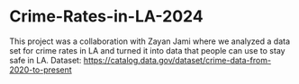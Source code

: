 # Crime-Rates-in-LA-2024
This  project was a collaboration with Zayan Jami where we analyzed a data set for crime rates in LA and turned it into data that people can use to stay safe in LA.
Dataset: https://catalog.data.gov/dataset/crime-data-from-2020-to-present
